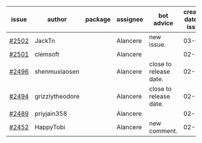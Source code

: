 | issue | author | package | assignee | bot advice | created date of issue | target release date | date from target |
| ------ | ------ | ------ | ------ | ------ | ------ | ------ | :-----: |
| [#2502](https://github.com/Azure/sdk-release-request/issues/2502) | JackTn |  | Alancere | new issue. | 03-03 | 03-17 |  |
| [#2501](https://github.com/Azure/sdk-release-request/issues/2501) | clemsoft |  | Alancere |  | 02-28 | 03-14 |  |
| [#2496](https://github.com/Azure/sdk-release-request/issues/2496) | shenmuxiaosen |  | Alancere | close to release date.  | 02-25 | 03-01 | -2 |
| [#2494](https://github.com/Azure/sdk-release-request/issues/2494) | grizzlytheodore |  | Alancere | close to release date.  | 02-25 | 03-01 | -2 |
| [#2489](https://github.com/Azure/sdk-release-request/issues/2489) | priyjain358 |  | Alancere |  | 02-25 | 03-14 |  |
| [#2452](https://github.com/Azure/sdk-release-request/issues/2452) | HappyTobi |  | Alancere | new comment. | 02-16 | 03-09 |  |
